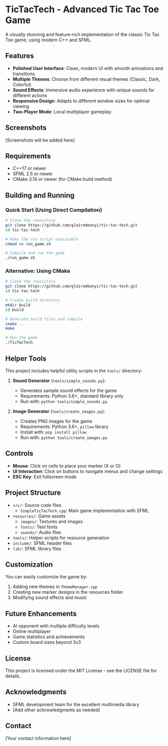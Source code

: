 # TicTacTech - Advanced Tic Tac Toe Game

A visually stunning and feature-rich implementation of the classic Tic Tac Toe game, using modern C++ and SFML.

## Features

- **Polished User Interface**: Clean, modern UI with smooth animations and transitions
- **Multiple Themes**: Choose from different visual themes (Classic, Dark, Colorful)
- **Sound Effects**: Immersive audio experience with unique sounds for different actions
- **Responsive Design**: Adapts to different window sizes for optimal viewing
- **Two-Player Mode**: Local multiplayer gameplay

## Screenshots

[Screenshots will be added here]

## Requirements

- C++17 or newer
- SFML 2.5 or newer
- CMake 3.14 or newer (for CMake build method)

## Building and Running

### Quick Start (Using Direct Compilation)

```bash
# Clone the repository
git clone https://github.com/gloirembonyi/tic-tac-tech.git
cd tic-tac-tech

# Make the run script executable
chmod +x run_game.sh

# Compile and run the game
./run_game.sh
```

### Alternative: Using CMake

```bash
# Clone the repository
git clone https://github.com/gloirembonyi/tic-tac-tech.git
cd tic-tac-tech

# Create build directory
mkdir build
cd build

# Generate build files and compile
cmake ..
make

# Run the game
./TicTacTech
```

## Helper Tools

This project includes helpful utility scripts in the `tools/` directory:

1. **Sound Generator** (`tools/simple_sounds.py`):

   - Generates sample sound effects for the game
   - Requirements: Python 3.6+, standard library only
   - Run with: `python tools/simple_sounds.py`

2. **Image Generator** (`tools/create_images.py`):
   - Creates PNG images for the game
   - Requirements: Python 3.6+, `pillow` library
   - Install with: `pip install pillow`
   - Run with: `python tools/create_images.py`

## Controls

- **Mouse**: Click on cells to place your marker (X or O)
- **UI Interaction**: Click on buttons to navigate menus and change settings
- **ESC Key**: Exit fullscreen mode

## Project Structure

- `src/`: Source code files
  - `SimpleTicTacTech.cpp`: Main game implementation with SFML
- `resources/`: Game assets
  - `images/`: Textures and images
  - `fonts/`: Text fonts
  - `sounds/`: Audio files
- `tools/`: Helper scripts for resource generation
- `include/`: SFML header files
- `lib/`: SFML library files

## Customization

You can easily customize the game by:

1. Adding new themes in `ThemeManager.cpp`
2. Creating new marker designs in the resources folder
3. Modifying sound effects and music

## Future Enhancements

- AI opponent with multiple difficulty levels
- Online multiplayer
- Game statistics and achievements
- Custom board sizes beyond 3x3

## License

This project is licensed under the MIT License - see the LICENSE file for details.

## Acknowledgments

- SFML development team for the excellent multimedia library
- [Add other acknowledgments as needed]

## Contact

[Your contact information here]
